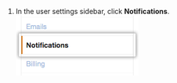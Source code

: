 1. In the user settings sidebar, click **Notifications**.
![Notification center](/assets/images/help/settings/settings-sidebar-notifications.png)

